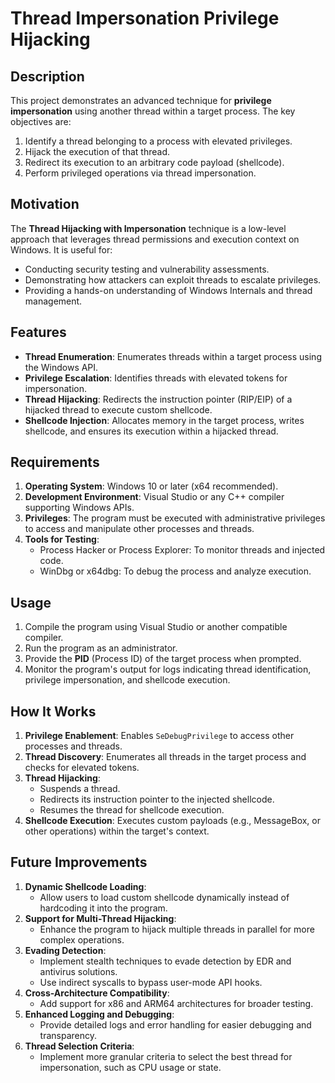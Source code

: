# Thread Impersonation Privilege Hijacking

## **Description**
This project demonstrates an advanced technique for **privilege impersonation** using another thread within a target process. The key objectives are:
1. Identify a thread belonging to a process with elevated privileges.
2. Hijack the execution of that thread.
3. Redirect its execution to an arbitrary code payload (shellcode).
4. Perform privileged operations via thread impersonation.

## **Motivation**
The **Thread Hijacking with Impersonation** technique is a low-level approach that leverages thread permissions and execution context on Windows. It is useful for:
- Conducting security testing and vulnerability assessments.
- Demonstrating how attackers can exploit threads to escalate privileges.
- Providing a hands-on understanding of Windows Internals and thread management.

## **Features**
- **Thread Enumeration**: Enumerates threads within a target process using the Windows API.
- **Privilege Escalation**: Identifies threads with elevated tokens for impersonation.
- **Thread Hijacking**: Redirects the instruction pointer (RIP/EIP) of a hijacked thread to execute custom shellcode.
- **Shellcode Injection**: Allocates memory in the target process, writes shellcode, and ensures its execution within a hijacked thread.

## **Requirements**
1. **Operating System**: Windows 10 or later (x64 recommended).
2. **Development Environment**: Visual Studio or any C++ compiler supporting Windows APIs.
3. **Privileges**: The program must be executed with administrative privileges to access and manipulate other processes and threads.
4. **Tools for Testing**:
   - Process Hacker or Process Explorer: To monitor threads and injected code.
   - WinDbg or x64dbg: To debug the process and analyze execution.

## **Usage**
1. Compile the program using Visual Studio or another compatible compiler.
2. Run the program as an administrator.
3. Provide the **PID** (Process ID) of the target process when prompted.
4. Monitor the program's output for logs indicating thread identification, privilege impersonation, and shellcode execution.

## **How It Works**
1. **Privilege Enablement**: Enables `SeDebugPrivilege` to access other processes and threads.
2. **Thread Discovery**: Enumerates all threads in the target process and checks for elevated tokens.
3. **Thread Hijacking**:
   - Suspends a thread.
   - Redirects its instruction pointer to the injected shellcode.
   - Resumes the thread for shellcode execution.
4. **Shellcode Execution**: Executes custom payloads (e.g., MessageBox, or other operations) within the target's context.

## **Future Improvements**
1. **Dynamic Shellcode Loading**:
   - Allow users to load custom shellcode dynamically instead of hardcoding it into the program.
2. **Support for Multi-Thread Hijacking**:
   - Enhance the program to hijack multiple threads in parallel for more complex operations.
3. **Evading Detection**:
   - Implement stealth techniques to evade detection by EDR and antivirus solutions.
   - Use indirect syscalls to bypass user-mode API hooks.
4. **Cross-Architecture Compatibility**:
   - Add support for x86 and ARM64 architectures for broader testing.
5. **Enhanced Logging and Debugging**:
   - Provide detailed logs and error handling for easier debugging and transparency.
6. **Thread Selection Criteria**:
   - Implement more granular criteria to select the best thread for impersonation, such as CPU usage or state.

